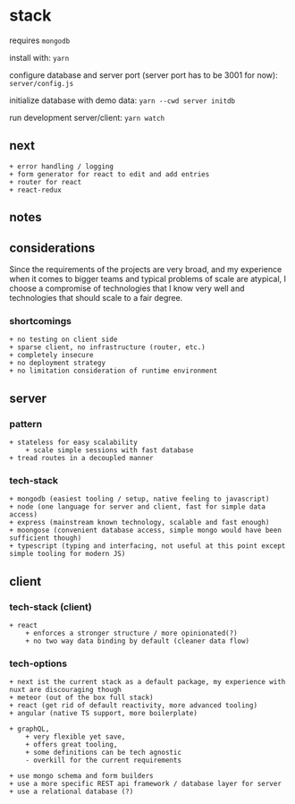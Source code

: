 # stack

requires `mongodb`

install with: `yarn`

configure database and server port (server port has to be 3001 for now): `server/config.js`

initialize database with demo data: `yarn --cwd server initdb`

run development server/client: `yarn watch`

## next

    + error handling / logging
    + form generator for react to edit and add entries
    + router for react
    + react-redux

## notes

## considerations

Since the requirements of the projects are very broad, and my experience when it comes to bigger teams and typical problems of scale are atypical, I choose a compromise of technologies that I know very well and technologies that should scale to a fair degree.

### shortcomings

    + no testing on client side
    + sparse client, no infrastructure (router, etc.)
    + completely insecure
    + no deployment strategy
    + no limitation consideration of runtime environment

## server

### pattern

    + stateless for easy scalability
        + scale simple sessions with fast database
    + tread routes in a decoupled manner

### tech-stack

    + mongodb (easiest tooling / setup, native feeling to javascript)
    + node (one language for server and client, fast for simple data access)
    + express (mainstream known technology, scalable and fast enough)
    + moongose (convenient database access, simple mongo would have been sufficient though)
    + typescript (typing and interfacing, not useful at this point except simple tooling for modern JS)

## client

### tech-stack (client)

    + react
        + enforces a stronger structure / more opinionated(?)
        + no two way data binding by default (cleaner data flow)

### tech-options

    + next ist the current stack as a default package, my experience with nuxt are discouraging though
    + meteor (out of the box full stack)
    + react (get rid of default reactivity, more advanced tooling)
    + angular (native TS support, more boilerplate)

    + graphQL,
        + very flexible yet save,
        + offers great tooling,
        + some definitions can be tech agnostic
        - overkill for the current requirements

    + use mongo schema and form builders
    + use a more specific REST api framework / database layer for server
    + use a relational database (?)
